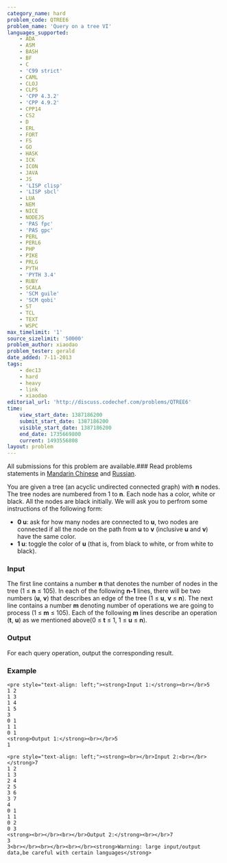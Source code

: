 ```yaml
---
category_name: hard
problem_code: QTREE6
problem_name: 'Query on a tree VI'
languages_supported:
    - ADA
    - ASM
    - BASH
    - BF
    - C
    - 'C99 strict'
    - CAML
    - CLOJ
    - CLPS
    - 'CPP 4.3.2'
    - 'CPP 4.9.2'
    - CPP14
    - CS2
    - D
    - ERL
    - FORT
    - FS
    - GO
    - HASK
    - ICK
    - ICON
    - JAVA
    - JS
    - 'LISP clisp'
    - 'LISP sbcl'
    - LUA
    - NEM
    - NICE
    - NODEJS
    - 'PAS fpc'
    - 'PAS gpc'
    - PERL
    - PERL6
    - PHP
    - PIKE
    - PRLG
    - PYTH
    - 'PYTH 3.4'
    - RUBY
    - SCALA
    - 'SCM guile'
    - 'SCM qobi'
    - ST
    - TCL
    - TEXT
    - WSPC
max_timelimit: '1'
source_sizelimit: '50000'
problem_author: xiaodao
problem_tester: gerald
date_added: 7-11-2013
tags:
    - dec13
    - hard
    - heavy
    - link
    - xiaodao
editorial_url: 'http://discuss.codechef.com/problems/QTREE6'
time:
    view_start_date: 1387186200
    submit_start_date: 1387186200
    visible_start_date: 1387186200
    end_date: 1735669800
    current: 1493556808
layout: problem
---
```

All submissions for this problem are available.###  Read problems statements in [Mandarin Chinese](http://www.codechef.com/download/translated/DEC13/mandarin/QTREE6.pdf) and [Russian](http://www.codechef.com/download/translated/DEC13/russian/QTREE6_1.pdf).

You are given a tree (an acyclic undirected connected graph) with **n** nodes. The tree nodes are numbered from 1 to **n**. Each node has a color, white or black. All the nodes are black initially. We will ask you to perfrom some instructions of the following form:

- **0 u**: ask for how many nodes are connected to **u**, two nodes are connected if all the node on the path from **u** to **v** (inclusive **u** and **v**) have the same color.
- **1 u**: toggle the color of **u** (that is, from black to white, or from white to black).

### Input

The first line contains a number **n** that denotes the number of nodes in the tree (1 ≤ **n** ≤ 105). In each of the following **n-1** lines, there will be two numbers (**u**, **v**) that describes an edge of the tree (1 ≤ **u**, **v** ≤ **n**). The next line contains a number **m** denoting number of operations we are going to process (1 ≤ **m** ≤ 105). Each of the following **m** lines describe an operation (**t**, **u**) as we mentioned above(0 ≤ **t** ≤ 1, 1 ≤ **u** ≤ **n**).

### Output

For each query operation, output the corresponding result.

### Example

```
<pre style="text-align: left;"><strong>Input 1:</strong><br></br>5
1 2
1 3
1 4
1 5
3
0 1
1 1
0 1
<strong>Output 1:</strong><br></br>5
1
```
```
<pre style="text-align: left;"><strong><br></br>Input 2:<br></br></strong>7
1 2
1 3
2 4
2 5
3 6
3 7
4
0 1
1 1
0 2
0 3
<strong><br></br><br></br>Output 2:</strong><br></br>7
3
3<br></br><br></br><br></br><strong>Warning: large input/output data,be careful with certain languages</strong>
```